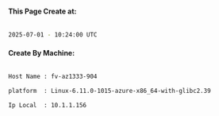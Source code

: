 
   
#### This Page Create at:

```bash

2025-07-01 - 10:24:00 UTC

```

#### Create By Machine:

```bash

Host Name : fv-az1333-904

platform  : Linux-6.11.0-1015-azure-x86_64-with-glibc2.39

Ip Local  : 10.1.1.156

```

